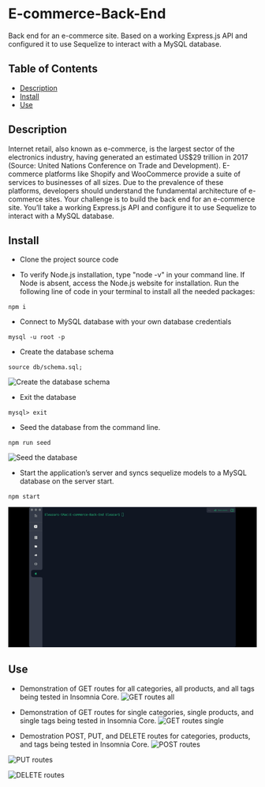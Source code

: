 # E-commerce-Back-End
Back end for an e-commerce site. Based on a working Express.js API and configured it to use Sequelize to interact with a MySQL database.

## Table of Contents
* [Description](#description)
* [Install](#install)
* [Use](#use)

## Description
Internet retail, also known as e-commerce, is the largest sector of the electronics industry, having generated an estimated US$29 trillion in 2017 (Source: United Nations Conference on Trade and Development). E-commerce platforms like Shopify and WooCommerce provide a suite of services to businesses of all sizes. Due to the prevalence of these platforms, developers should understand the fundamental architecture of e-commerce sites. Your challenge is to build the back end for an e-commerce site. You’ll take a working Express.js API and configure it to use Sequelize to interact with a MySQL database.

## Install
* Clone the project source code

* To verify Node.js installation, type "node -v" in your command line. If Node is absent, access the Node.js website for installation. Run the following line of code in your terminal to install all the needed packages: 
```
npm i 
```

* Connect to MySQL database with your own database credentials
```
mysql -u root -p
``` 

* Create the database schema
```
source db/schema.sql;
```
![Create the database schema](./images/image1.gif)

* Exit the database
```
mysql> exit
```

* Seed the database from the command line.
```
npm run seed
```
![Seed the database](./images/image2.gif)

* Start the application’s server and syncs sequelize models to a MySQL database on the server start.
```
npm start
```
![Start the application’s server](./images/image3.gif)

## Use
* Demonstration of GET routes for all categories, all products, and all tags being tested in Insomnia Core.
![GET routes all](./images/image4.gif)

* Demonstration of GET routes for single categories, single products, and single tags being tested in Insomnia Core.
![GET routes single](./images/image5.gif)

* Demostration POST, PUT, and DELETE routes for categories, products, and tags being tested in Insomnia Core.
![POST routes](./images/image6.gif)

![PUT routes](./images/image7.gif)

![DELETE routes](./images/image8.gif) 

